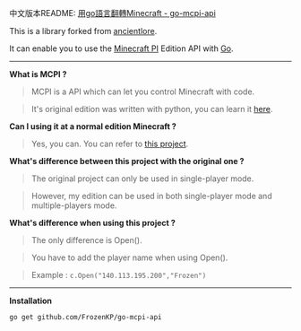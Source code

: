 中文版本README: [用go語言翻轉Minecraft - go-mcpi-api](http://holacode.blogspot.tw/2016/08/go-gominecraft-go-mcpi-api.html)

This is a library forked from [ancientlore](https://github.com/ancientlore/go-mcpi-api).

It can enable you to use the [Minecraft PI](http://pi.minecraft.net/) Edition API with [Go](https://golang.org/).

----------
**What is MCPI ?** 

> MCPI is a API which can let you control Minecraft with code.

> It's original edition was written with python, you can learn it [here](https://github.com/teachthenet/TeachCraft-Challenges).

**Can I using it at a normal edition Minecraft ?**

> Yes, you can. You can refer to [this project](https://github.com/teachthenet/TeachCraft-Server).

**What's difference between this project with the original one ?**

> The original project can only be used in single-player mode. 

> However, my edition can be used in both single-player mode and multiple-players mode.

**What's difference when using this project ?**

> The only difference is Open().

> You have to add the player name when using Open().

> Example : `c.Open("140.113.195.200","Frozen")`
	


----------
**Installation**

    go get github.com/FrozenKP/go-mcpi-api
